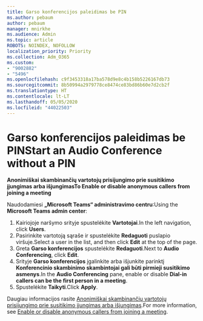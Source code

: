 ```yaml
---
title: Garso konferencijos paleidimas be PIN
ms.author: pebaum
author: pebaum
manager: mnirkhe
ms.audience: Admin
ms.topic: article
ROBOTS: NOINDEX, NOFOLLOW
localization_priority: Priority
ms.collection: Adm_O365
ms.custom:
- "9002882"
- "5496"
ms.openlocfilehash: c9f3453318a17ba578d9e8c4b158b5226167db73
ms.sourcegitcommit: 8b50994a2979778ce8474ce83bd86b60e7d2cb2f
ms.translationtype: HT
ms.contentlocale: lt-LT
ms.lasthandoff: 05/05/2020
ms.locfileid: "44022503"
---
```

# <a name="start-an-audio-conference-without-a-pin"></a><span data-ttu-id="4c7c8-102">Garso konferencijos paleidimas be PIN</span><span class="sxs-lookup"><span data-stu-id="4c7c8-102">Start an Audio Conference without a PIN</span></span>

<span data-ttu-id="4c7c8-103">**Anonimiškai skambinančių vartotojų prisijungimo prie susitikimo įjungimas arba išjungimas**</span><span class="sxs-lookup"><span data-stu-id="4c7c8-103">**To Enable or disable anonymous callers from joining a meeting**</span></span>

<span data-ttu-id="4c7c8-104">Naudodamiesi **„Microsoft Teams“ administravimo centru**:</span><span class="sxs-lookup"><span data-stu-id="4c7c8-104">Using the **Microsoft Teams admin center**:</span></span>

1. <span data-ttu-id="4c7c8-105">Kairiojoje naršymo srityje spustelėkite **Vartotojai**.</span><span class="sxs-lookup"><span data-stu-id="4c7c8-105">In the left navigation, click **Users**.</span></span>
2. <span data-ttu-id="4c7c8-106">Pasirinkite vartotoją sąraše ir spustelėkite **Redaguoti** puslapio viršuje.</span><span class="sxs-lookup"><span data-stu-id="4c7c8-106">Select a user in the list, and then click **Edit** at the top of the page.</span></span>
3. <span data-ttu-id="4c7c8-107">Greta **Garso konferencijos** spustelėkite **Redaguoti**.</span><span class="sxs-lookup"><span data-stu-id="4c7c8-107">Next to **Audio Conferencing**, click **Edit**.</span></span>
4. <span data-ttu-id="4c7c8-108">Srityje **Garso konferencijos** įgalinkite arba išjunkite parinktį **Konferencinio skambinimo skambintojai gali būti pirmieji susitikimo asmenys**.</span><span class="sxs-lookup"><span data-stu-id="4c7c8-108">In the **Audio Conferencing** pane, enable or disable **Dial-in callers can be the first person in a meeting**.</span></span>
5. <span data-ttu-id="4c7c8-109">Spustelėkite **Taikyti**.</span><span class="sxs-lookup"><span data-stu-id="4c7c8-109">Click **Apply**.</span></span>

<span data-ttu-id="4c7c8-110">Daugiau informacijos rasite [Anonimiškai skambinančių vartotojų prisijungimo prie susitikimo įjungimas arba išjungimas](https://docs.microsoft.com/microsoftteams/start-an-audio-conference-over-the-phone-without-a-pin-in-teams).</span><span class="sxs-lookup"><span data-stu-id="4c7c8-110">For more information, see [Enable or disable anonymous callers from joining a meeting](https://docs.microsoft.com/microsoftteams/start-an-audio-conference-over-the-phone-without-a-pin-in-teams).</span></span>
